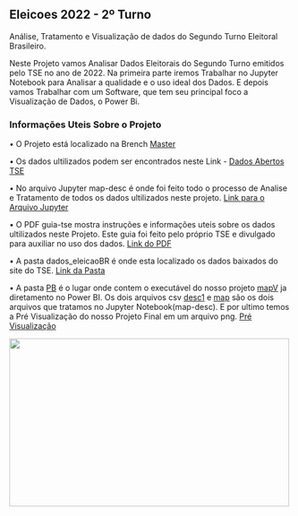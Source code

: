 ## Eleicoes 2022 - 2º Turno
Análise, Tratamento e Visualização de dados do Segundo Turno Eleitoral Brasileiro.



Neste Projeto vamos Analisar Dados Eleitorais do Segundo Turno emitidos pelo TSE no ano de 2022. Na primeira parte iremos Trabalhar no Jupyter Notebook para Analisar a qualidade e o uso ideal dos Dados. E depois vamos Trabalhar com um Software, que tem seu principal foco a Visualização de Dados, o Power Bi.


### Informações Uteis Sobre o Projeto

• O Projeto está localizado na Brench [Master](https://github.com/RyanQuize/Eleicoes-2022---2-Turno/tree/master)

• Os dados ultilizados podem ser encontrados neste Link - [Dados Abertos TSE](https://dadosabertos.tse.jus.br/dataset/resultados-2022)

• No arquivo Jupyter map-desc é onde foi feito todo o processo de Analise e Tratamento de todos os dados 
ultilizados neste projeto. [Link para o Arquivo Jupyter](https://github.com/RyanQuize/Eleicoes-2022---2-Turno/blob/master/map-desc.ipynb)

• O PDF guia-tse mostra instruções e informações uteis sobre os dados ultilizados neste Projeto. Este guia foi feito 
pelo próprio TSE e divulgado para auxiliar no uso dos dados. [Link do PDF](https://github.com/RyanQuize/Eleicoes-2022---2-Turno/blob/master/guia-tse.pdf)

• A pasta dados_eleicaoBR é onde esta localizado os dados baixados do site do TSE. [Link da Pasta](https://github.com/RyanQuize/Eleicoes-2022---2-Turno/tree/master/dados_eleicaoBR)

• A pasta [PB](https://github.com/RyanQuize/Eleicoes-2022---2-Turno/tree/master/PB) é o lugar onde contem o executável do nosso projeto [mapV](https://github.com/RyanQuize/Eleicoes-2022---2-Turno/blob/master/PB/mapV.pbix) ja diretamento no Power BI.
Os dois arquivos csv [desc1](https://github.com/RyanQuize/Eleicoes-2022---2-Turno/blob/master/PB/desc1.csv) e [map](https://github.com/RyanQuize/Eleicoes-2022---2-Turno/blob/master/PB/map.csv) são os dois arquivos que tratamos no Jupyter Notebook(map-desc).
E por ultimo temos a Pré Visualização do nosso Projeto Final em um arquivo png. [Pré Visualização](https://github.com/RyanQuize/Eleicoes-2022---2-Turno/blob/master/PB/Pré%20Visualização.png)

<img src="https://github.com/RyanQuize/Eleicoes-2022-2-Turno/blob/master/PB/Pré%20Visualização.png?raw=true" width="500" height="300">



